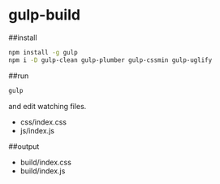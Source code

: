gulp-build
==========

##install

```bash
npm install -g gulp
npm i -D gulp-clean gulp-plumber gulp-cssmin gulp-uglify
```

##run

```bash
gulp
```

and edit watching files.

* css/index.css
* js/index.js

##output

* build/index.css
* build/index.js
